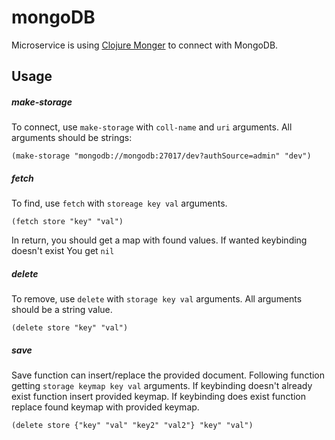 # mongoDB

Microservice is using [Clojure Monger](http://clojuremongodb.info/) to
connect with MongoDB.

## Usage

##### make-storage

To connect, use `make-storage` with `coll-name` and `uri` arguments.
All arguments should be strings:

```
(make-storage "mongodb://mongodb:27017/dev?authSource=admin" "dev")
```

##### fetch
To find, use `fetch` with `storeage key val` arguments.

`(fetch store "key" "val")`

In return, you should get a map with found values. If wanted keybinding doesn't exist You get `nil`

##### delete
To remove, use `delete` with `storage key val` arguments.
All arguments should be a string value.

`(delete store "key" "val")`

##### save
Save function can insert/replace the provided document.
Following function getting `storage keymap key val` arguments.
If keybinding doesn't already exist function insert provided keymap.
If keybinding does exist function replace found keymap with provided keymap.

`(delete store {"key" "val" "key2" "val2"} "key" "val")`
